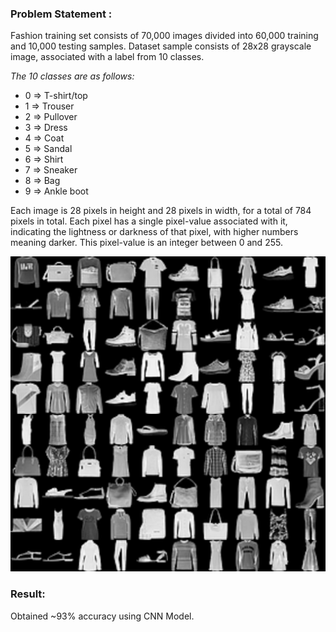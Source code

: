 ### Problem Statement : ###

Fashion training set consists of 70,000 images divided into 60,000 training and 10,000 testing samples. Dataset sample consists of 28x28 grayscale image, associated with a label from 10 classes.

*The 10 classes are as follows:*
- 0 => T-shirt/top
- 1 => Trouser
- 2 => Pullover
- 3 => Dress
- 4 => Coat
- 5 => Sandal
- 6 => Shirt
- 7 => Sneaker
- 8 => Bag
- 9 => Ankle boot

Each image is 28 pixels in height and 28 pixels in width, for a total of 784 pixels in total. Each pixel has a single pixel-value associated with it, indicating the lightness or darkness of that pixel, with higher numbers meaning darker. This pixel-value is an integer between 0 and 255.

![Image](dataset_image.png)

### Result: ###
 Obtained ~93% accuracy using CNN Model.
